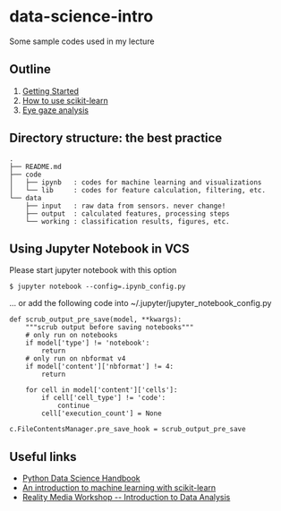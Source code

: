 data-science-intro
=============

Some sample codes used in my lecture

## Outline

1. [Getting Started](/code/ipynb/getting-started.ipynb)
1. [How to use scikit-learn](code/ipynb/sklearn-hands-on.ipynb)
1. [Eye gaze analysis](/code/ipynb/gaze-analysis.ipynb)

## Directory structure: the best practice

```
.
├── README.md
├── code
│   ├── ipynb   : codes for machine learning and visualizations
│   └── lib     : codes for feature calculation, filtering, etc.
└── data
    ├── input   : raw data from sensors. never change!
    ├── output  : calculated features, processing steps
    └── working : classification results, figures, etc.
```

## Using Jupyter Notebook in VCS

Please start jupyter notebook with this option

```
$ jupyter notebook --config=.ipynb_config.py
```

... or add the following code into ~/.jupyter/jupyter_notebook_config.py

```
def scrub_output_pre_save(model, **kwargs):
    """scrub output before saving notebooks"""
    # only run on notebooks
    if model['type'] != 'notebook':
        return
    # only run on nbformat v4
    if model['content']['nbformat'] != 4:
        return

    for cell in model['content']['cells']:
        if cell['cell_type'] != 'code':
            continue
        cell['execution_count'] = None

c.FileContentsManager.pre_save_hook = scrub_output_pre_save
```

## Useful links

* [Python Data Science Handbook](https://jakevdp.github.io/PythonDataScienceHandbook/)
* [An introduction to machine learning with scikit-learn](http://scikit-learn.org/stable/tutorial/basic/tutorial.html)
* [Reality Media Workshop -- Introduction to Data Analysis](https://github.com/kkai/kmd_data_intro/blob/master/1-intro.pdf)
